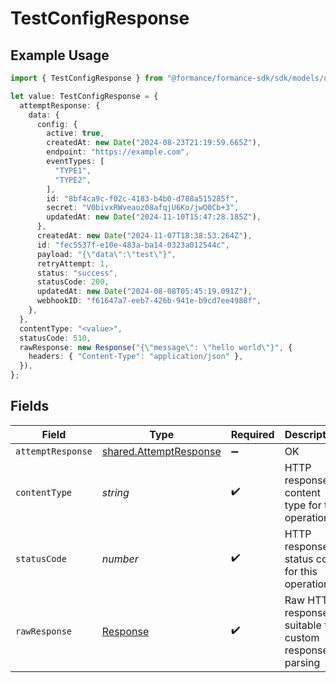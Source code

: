 # TestConfigResponse

## Example Usage

```typescript
import { TestConfigResponse } from "@formance/formance-sdk/sdk/models/operations";

let value: TestConfigResponse = {
  attemptResponse: {
    data: {
      config: {
        active: true,
        createdAt: new Date("2024-08-23T21:19:59.665Z"),
        endpoint: "https://example.com",
        eventTypes: [
          "TYPE1",
          "TYPE2",
        ],
        id: "8bf4ca9c-f02c-4183-b4b0-d788a515285f",
        secret: "V0bivxRWveaoz08afqjU6Ko/jwO0Cb+3",
        updatedAt: new Date("2024-11-10T15:47:28.185Z"),
      },
      createdAt: new Date("2024-11-07T18:38:53.264Z"),
      id: "fec5537f-e10e-483a-ba14-0323a012544c",
      payload: "{\"data\":\"test\"}",
      retryAttempt: 1,
      status: "success",
      statusCode: 200,
      updatedAt: new Date("2024-08-08T05:45:19.091Z"),
      webhookID: "f61647a7-eeb7-426b-941e-b9cd7ee4988f",
    },
  },
  contentType: "<value>",
  statusCode: 510,
  rawResponse: new Response("{\"message\": \"hello world\"}", {
    headers: { "Content-Type": "application/json" },
  }),
};
```

## Fields

| Field                                                                   | Type                                                                    | Required                                                                | Description                                                             |
| ----------------------------------------------------------------------- | ----------------------------------------------------------------------- | ----------------------------------------------------------------------- | ----------------------------------------------------------------------- |
| `attemptResponse`                                                       | [shared.AttemptResponse](../../../sdk/models/shared/attemptresponse.md) | :heavy_minus_sign:                                                      | OK                                                                      |
| `contentType`                                                           | *string*                                                                | :heavy_check_mark:                                                      | HTTP response content type for this operation                           |
| `statusCode`                                                            | *number*                                                                | :heavy_check_mark:                                                      | HTTP response status code for this operation                            |
| `rawResponse`                                                           | [Response](https://developer.mozilla.org/en-US/docs/Web/API/Response)   | :heavy_check_mark:                                                      | Raw HTTP response; suitable for custom response parsing                 |